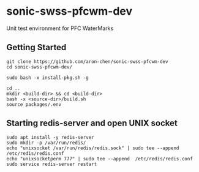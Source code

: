 # sonic-swss-pfcwm-dev
Unit test environment for PFC WaterMarks

## Getting Started

```
git clone https://github.com/aron-chen/sonic-swss-pfcwm-dev
cd sonic-swss-pfcwm-dev/

sudo bash -x install-pkg.sh -g

cd ..
mkdir <build-dir> && cd <build-dir>
bash -x <source-dir>/build.sh
source packages/.env
```

## Starting redis-server and open UNIX socket
```
sudo apt install -y redis-server
sudo mkdir -p /var/run/redis/
echo "unixsocket /var/run/redis/redis.sock" | sudo tee --append  /etc/redis/redis.conf
echo "unixsocketperm 777" | sudo tee --append  /etc/redis/redis.conf
sudo service redis-server restart
```
